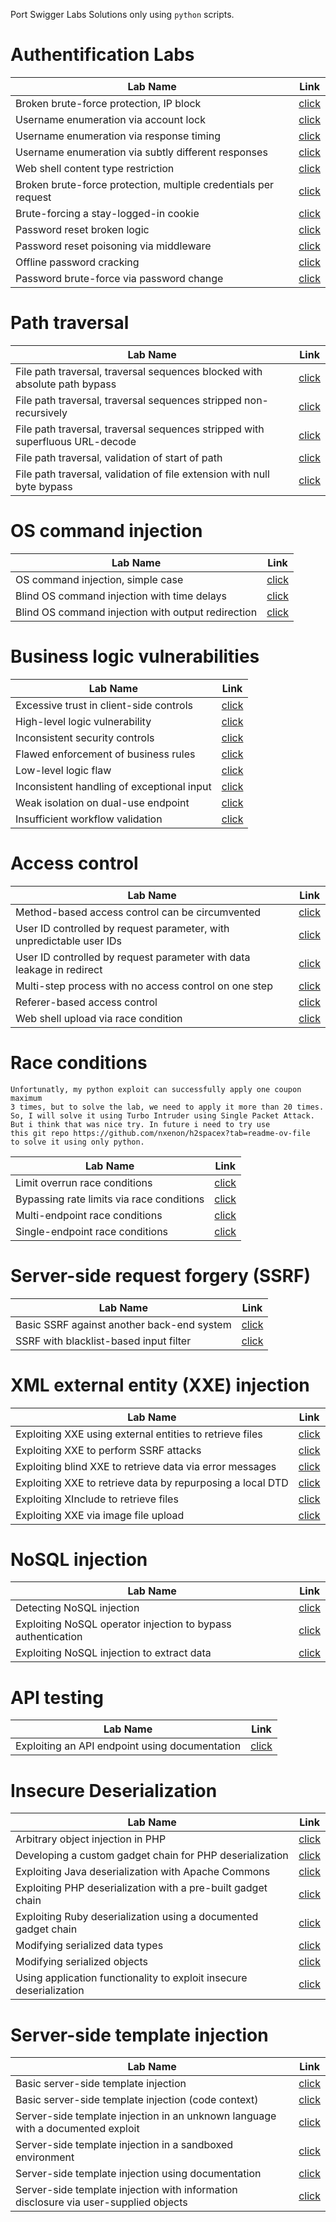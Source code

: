 Port Swigger Labs Solutions only using `python` scripts.


# Authentification Labs
|Lab Name|Link|
|---|---|
|Broken brute-force protection, IP block|[click](ServerSide/Authentification/Broken%20brute-force%20protection%2C%20IP%20block/solve.py)|
|Username enumeration via account lock|[click](/ServerSide/Authentification/Username%20enumeration%20via%20account%20lock/solve.py)|
|Username enumeration via response timing|[click](/ServerSide/Authentification/Username%20enumeration%20via%20response%20timing/solve.py)|
|Username enumeration via subtly different responses|[click](/ServerSide/Authentification/Username%20enumeration%20via%20subtly%20different%20responses/solve.py)|
|Web shell content type restriction|[click](https://github.com/NOZ1000/PortSwiggerSolutions/blob/main/ServerSide/FileUpload/web_shell_content_type_rest/solve.py)|
|Broken brute-force protection, multiple credentials per request|[click](/ServerSide/Authentification/Broken%20brute-force%20protection,%20multiple%20credentials%20per%20request/solve.py)|
|Brute-forcing a stay-logged-in cookie|[click](/ServerSide/Authentification/Brute-forcing%20a%20stay-logged-in%20cookie/solve.py)|
|Password reset broken logic|[click](/ServerSide/Authentification/Password%20reset%20broken%20logic/solve.py)|
|Password reset poisoning via middleware|[click](/ServerSide/Authentification/Password%20reset%20poisoning%20via%20middleware/solve.py)|
|Offline password cracking|[click](/ServerSide/Authentification/Offline%20password%20cracking/solve.py)|
|Password brute-force via password change|[click](/ServerSide/Authentification/Password%20brute-force%20via%20password%20change/solve.py)|

# Path traversal
|Lab Name|Link|
|---|---|
|File path traversal, traversal sequences blocked with absolute path bypass|[click](/ServerSide/PathTraversal/File%20path%20traversal,%20traversal%20sequences%20blocked%20with%20absolute%20path%20bypass/solve.py)|
|File path traversal, traversal sequences stripped non-recursively|[click](/ServerSide/PathTraversal/File%20path%20traversal,%20traversal%20sequences%20stripped%20non-recursively/solve.py)|
|File path traversal, traversal sequences stripped with superfluous URL-decode|[click](/ServerSide/PathTraversal/File%20path%20traversal,%20traversal%20sequences%20stripped%20with%20superfluous%20URL-decode/solve.py)|
|File path traversal, validation of start of path|[click](/ServerSide/PathTraversal/File%20path%20traversal,%20validation%20of%20start%20of%20path/solve.py)|
|File path traversal, validation of file extension with null byte bypass|[click](/ServerSide/PathTraversal/File%20path%20traversal,%20validation%20of%20file%20extension%20with%20null%20byte%20bypass/solve.py)|

# OS command injection
|Lab Name|Link|
|---|---|
|OS command injection, simple case|[click](/ServerSide/OS%20command%20injection/OS%20command%20injection,%20simple%20case/solve.py)|
|Blind OS command injection with time delays|[click](/ServerSide/OS%20command%20injection/Blind%20OS%20command%20injection%20with%20time%20delays/solve.py)|
|Blind OS command injection with output redirection|[click](/ServerSide/OS%20command%20injection/Blind%20OS%20command%20injection%20with%20output%20redirection/solve.py)|

# Business logic vulnerabilities
|Lab Name|Link|
|---|---|
|Excessive trust in client-side controls|[click](/ServerSide/Business%20logic%20vulnerabilities/Excessive%20trust%20in%20client-side%20controls/solve.py)|
|High-level logic vulnerability|[click](/ServerSide/Business%20logic%20vulnerabilities/High-level%20logic%20vulnerability/solve.py)|
|Inconsistent security controls|[click](/ServerSide/Business%20logic%20vulnerabilities/Inconsistent%20security%20controls/solve.py)|
|Flawed enforcement of business rules|[click](/ServerSide/Business%20logic%20vulnerabilities/Flawed%20enforcement%20of%20business%20rules/solve.py)|
|Low-level logic flaw|[click](/ServerSide/Business%20logic%20vulnerabilities/Low-level%20logic%20flaw/solve.py)|
|Inconsistent handling of exceptional input|[click](/ServerSide/Business%20logic%20vulnerabilities/Inconsistent%20handling%20of%20exceptional%20input/solve.py)|
|Weak isolation on dual-use endpoint|[click](/ServerSide/Business%20logic%20vulnerabilities/Weak%20isolation%20on%20dual-use%20endpoint/solve.py)
|Insufficient workflow validation|[click](/ServerSide/Business%20logic%20vulnerabilities/Insufficient%20workflow%20validation/solve.md)|

# Access control
|Lab Name|Link|
|---|---|
|Method-based access control can be circumvented|[click](/ServerSide/AccessControl/Method-based%20access%20control%20can%20be%20circumvented/solve.py)|
|User ID controlled by request parameter, with unpredictable user IDs|[click](/ServerSide/AccessControl/User%20ID%20controlled%20by%20request%20parameter,%20with%20unpredictable%20user%20IDs%20/solve.py)|
|User ID controlled by request parameter with data leakage in redirect|[click](/ServerSide/AccessControl/User%20ID%20controlled%20by%20request%20parameter%20with%20data%20leakage%20in%20redirect/solve.py)|
|Multi-step process with no access control on one step|[click](/ServerSide/AccessControl/Multi-step%20process%20with%20no%20access%20control%20on%20one%20step/solve.py)|
|Referer-based access control|[click](/ServerSide/AccessControl/Referer-based%20access%20control/solve.py)|
|Web shell upload via race condition|[click](/ServerSide/FileUpload/Web%20shell%20upload%20via%20race%20condition/solve.py)|

# Race conditions
    Unfortunatly, my python exploit can successfully apply one coupon maximum 
    3 times, but to solve the lab, we need to apply it more than 20 times.
    So, I will solve it using Turbo Intruder using Single Packet Attack. 
    But i think that was nice try. In future i need to try use 
    this git repo https://github.com/nxenon/h2spacex?tab=readme-ov-file 
    to solve it using only python.
|Lab Name|Link|
|---|---|
|Limit overrun race conditions|[click](/ServerSide/Race%20conditions/Limit%20overrun%20race%20conditions/solve.py)|
|Bypassing rate limits via race conditions|[click](/ServerSide/Race%20conditions/Bypassing%20rate%20limits%20via%20race%20conditions/solve.md)|
|Multi-endpoint race conditions|[click](/ServerSide/Race%20conditions/Multi-endpoint%20race%20conditions/solve.md)|
|Single-endpoint race conditions|[click](/ServerSide/Race%20conditions/Single-endpoint%20race%20conditions/solve.md)|


# Server-side request forgery (SSRF)

|Lab Name|Link|
|---|---|
|Basic SSRF against another back-end system|[click](/ServerSide/SSRF/Basic%20SSRF%20against%20another%20back-end%20system/solve.py)|
|SSRF with blacklist-based input filter|[click](/ServerSide/SSRF/SSRF%20with%20blacklist-based%20input%20filter/solve.py)|

# XML external entity (XXE) injection

|Lab Name|Link|
|---|---|
|Exploiting XXE using external entities to retrieve files|[click](/ServerSide/XXE/Exploiting%20XXE%20using%20external%20entities%20to%20retrieve%20files/solve.py)|
|Exploiting XXE to perform SSRF attacks|[click](/ServerSide/XXE/Exploiting%20XXE%20to%20perform%20SSRF%20attacks/solve.py)|
|Exploiting blind XXE to retrieve data via error messages|[click](/ServerSide/XXE/Exploiting%20blind%20XXE%20to%20retrieve%20data%20via%20error%20messages/solve.py)|
|Exploiting XXE to retrieve data by repurposing a local DTD|[click](/ServerSide/XXE/Exploiting%20XXE%20to%20retrieve%20data%20by%20repurposing%20a%20local%20DTD/solve.py)|
|Exploiting XInclude to retrieve files|[click](/ServerSide/XXE/Exploiting%20XInclude%20to%20retrieve%20files/solve.py)|
|Exploiting XXE via image file upload|[click](/ServerSide/XXE/Exploiting%20XXE%20via%20image%20file%20upload/solve.py)|

# NoSQL injection
|Lab Name|Link|
|---|---|
|Detecting NoSQL injection|[click](/ServerSide/NoSQL/Detecting%20NoSQL%20injection/solve.py)|
|Exploiting NoSQL operator injection to bypass authentication|[click](/ServerSide/NoSQL/Exploiting%20NoSQL%20operator%20injection%20to%20bypass%20authentication/solve.py)|
|Exploiting NoSQL injection to extract data|[click](/ServerSide/NoSQL/Exploiting%20NoSQL%20injection%20to%20extract%20data/solve.py)|

# API testing

| Lab Name                                       | Link                                                                                                 |
| ---------------------------------------------- | ---------------------------------------------------------------------------------------------------- |
| Exploiting an API endpoint using documentation | [click](/ServerSide/API%20testing/Exploiting%20an%20API%20endpoint%20using%20documentation/solve.py) |

# Insecure Deserialization

| Lab Name                                                            | Link                                                                                                                                                                                              |
| ------------------------------------------------------------------- | ------------------------------------------------------------------------------------------------------------------------------------------------------------------------------------------------- |
| Arbitrary object injection in PHP                                   | [click](/AdvancedTopics/InsecureDeserialization/Arbitrary%20object%20injection%20in%20PHP.md)                                                                                                     |
| Developing a custom gadget chain for PHP deserialization            | [click](/AdvancedTopics/InsecureDeserialization/Developing%20a%20custom%20gadget%20chain%20for%20PHP%20deserialization/Developing%20a%20custom%20gadget%20chain%20for%20PHP%20deserialization.md) |
| Exploiting Java deserialization with Apache Commons                 | [click](/AdvancedTopics/InsecureDeserialization/ExploitingJavadeserializationwithApacheCommons/Exploiting%20Java%20deserialization%20with%20Apache%20Commons.md)                                  |
| Exploiting PHP deserialization with a pre-built gadget chain        | [click](/AdvancedTopics/InsecureDeserialization/ExploitingPHPdeserializationwithapre-builtgadgetchain/Exploiting%20PHP%20deserialization%20with%20a%20pre-built%20gadget%20chain.md)              |
| Exploiting Ruby deserialization using a documented gadget chain     | [click](/AdvancedTopics/InsecureDeserialization/ExploitingRubydeserializationusingadocumentedgadgetchain/Exploiting%20Ruby%20deserialization%20using%20a%20documented%20gadget%20chain.md)        |
| Modifying serialized data types                                     | [click](/AdvancedTopics/InsecureDeserialization/Modifying%20serialized%20data%20types.md)                                                                                                         |
| Modifying serialized objects                                        | [click](/AdvancedTopics/InsecureDeserialization/Modifying%20serialized%20objects.md)                                                                                                              |
| Using application functionality to exploit insecure deserialization | [click](/AdvancedTopics/InsecureDeserialization/Using%20application%20functionality%20to%20exploit%20insecure%20deserialization.md)                                                               |

# Server-side template injection


| Lab Name                                                                             | Link                                                                                                 |
| ------------------------------------------------------------------------------------ | ---------------------------------------------------------------------------------------------------- |
| Basic server-side template injection                                                 | [click](/AdvancedTopics/Server-side%20template%20injection/Basic%20server-side%20template%20injection.md) |
| Basic server-side template injection (code context)                                  |   [click](/AdvancedTopics/Server-side%20template%20injection/Basic%20server-side%20template%20injection%20(code%20context).md)                                                                                                    |
| Server-side template injection in an unknown language with a documented exploit      |        [click](/AdvancedTopics/Server-side%20template%20injection/Server-side%20template%20injection%20in%20an%20unknown%20language%20with%20a%20documented%20exploit.md)                                                                                               |
| Server-side template injection in a sandboxed environment                            |            [click](/AdvancedTopics/Server-side%20template%20injection/Server-side%20template%20injection%20in%20a%20sandboxed%20environment.md)                                                                                           |
| Server-side template injection using documentation                                   |           [click](/AdvancedTopics/Server-side%20template%20injection/Server-side%20template%20injection%20using%20documentation.md)                                                                                            |
| Server-side template injection with information disclosure via user-supplied objects |           [click](/AdvancedTopics/Server-side%20template%20injection/Server-side%20template%20injection%20with%20information%20disclosure%20via%20user-supplied%20objects.md)                                                                                            |
